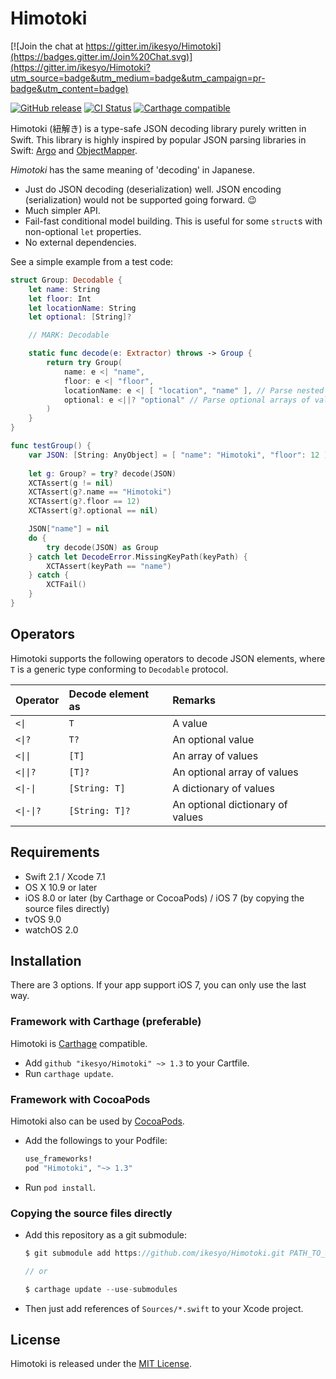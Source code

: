 # Himotoki

[![Join the chat at https://gitter.im/ikesyo/Himotoki](https://badges.gitter.im/Join%20Chat.svg)](https://gitter.im/ikesyo/Himotoki?utm_source=badge&utm_medium=badge&utm_campaign=pr-badge&utm_content=badge)

[![GitHub release](https://img.shields.io/github/release/ikesyo/Himotoki.svg)](https://github.com/ikesyo/Himotoki/releases)
[![CI Status](https://travis-ci.org/ikesyo/Himotoki.svg)](https://travis-ci.org/ikesyo/Himotoki)
[![Carthage compatible](https://img.shields.io/badge/Carthage-compatible-4BC51D.svg?style=flat)](https://github.com/Carthage/Carthage)

Himotoki (紐解き) is a type-safe JSON decoding library purely written in Swift. This library is highly inspired by popular JSON parsing libraries in Swift: [Argo](https://github.com/thoughtbot/Argo) and [ObjectMapper](https://github.com/Hearst-DD/ObjectMapper).

_Himotoki_ has the same meaning of 'decoding' in Japanese.

- Just do JSON decoding (deserialization) well. JSON encoding (serialization) would not be supported going forward. :wink:
- Much simpler API.
- Fail-fast conditional model building. This is useful for some `struct`s with non-optional `let` properties.
- No external dependencies.

See a simple example from a test code:

```swift
struct Group: Decodable {
    let name: String
    let floor: Int
    let locationName: String
    let optional: [String]?

    // MARK: Decodable

    static func decode(e: Extractor) throws -> Group {
        return try Group(
            name: e <| "name",
            floor: e <| "floor",
            locationName: e <| [ "location", "name" ], // Parse nested objects
            optional: e <||? "optional" // Parse optional arrays of values
        )
    }
}

func testGroup() {
    var JSON: [String: AnyObject] = [ "name": "Himotoki", "floor": 12 ]
    
    let g: Group? = try? decode(JSON)
    XCTAssert(g != nil)
    XCTAssert(g?.name == "Himotoki")
    XCTAssert(g?.floor == 12)
    XCTAssert(g?.optional == nil)

    JSON["name"] = nil
    do {
        try decode(JSON) as Group
    } catch let DecodeError.MissingKeyPath(keyPath) {
        XCTAssert(keyPath == "name")
    } catch {
        XCTFail()
    }
}
```

## Operators

Himotoki supports the following operators to decode JSON elements, where `T` is a generic type conforming to `Decodable` protocol.

| Operator                        | Decode element as | Remarks                          |
|:--------------------------------|:------------------|:---------------------------------|
| <code>&lt;&#124;</code>         | `T`               | A value                          |
| <code>&lt;&#124;?</code>        | `T?`              | An optional value                |
| <code>&lt;&#124;&#124;</code>   | `[T]`             | An array of values               |
| <code>&lt;&#124;&#124;?</code>  | `[T]?`            | An optional array of values      |
| <code>&lt;&#124;-&#124;</code>  | `[String: T]`     | A dictionary of values           |
| <code>&lt;&#124;-&#124;?</code> | `[String: T]?`    | An optional dictionary of values |

## Requirements

- Swift 2.1 / Xcode 7.1
- OS X 10.9 or later
- iOS 8.0 or later (by Carthage or CocoaPods) / iOS 7 (by copying the source files directly)
- tvOS 9.0
- watchOS 2.0

## Installation

There are 3 options. If your app support iOS 7, you can only use the last way.

### Framework with Carthage (preferable)

Himotoki is [Carthage](https://github.com/Carthage/Carthage) compatible.

- Add `github "ikesyo/Himotoki" ~> 1.3` to your Cartfile.
- Run `carthage update`.

### Framework with CocoaPods

Himotoki also can be used by [CocoaPods](https://cocoapods.org/).

- Add the followings to your Podfile:

    ```ruby
    use_frameworks!
    pod "Himotoki", "~> 1.3"
    ```

- Run `pod install`.

### Copying the source files directly

- Add this repository as a git submodule:

    ```swift
    $ git submodule add https://github.com/ikesyo/Himotoki.git PATH_TO_SUBMODULE
    
    // or
    
    $ carthage update --use-submodules
    ```

- Then just add references of `Sources/*.swift` to your Xcode project.

## License

Himotoki is released under the [MIT License](LICENSE.md).
